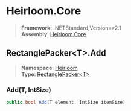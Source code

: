 # Heirloom.Core

> **Framework**: .NETStandard,Version=v2.1  
> **Assembly**: [Heirloom.Core][0]  

## RectanglePacker\<T>.Add

> **Namespace**: [Heirloom][0]  
> **Type**: [RectanglePacker\<T>][1]  

### Add(T, IntSize)

```cs
public bool Add(T element, IntSize itemSize)
```

[0]: ../Heirloom.Core.md
[1]: Heirloom.RectanglePacker[T].md
